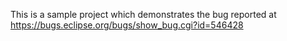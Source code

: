 This is a sample project which demonstrates the bug reported at https://bugs.eclipse.org/bugs/show_bug.cgi?id=546428

